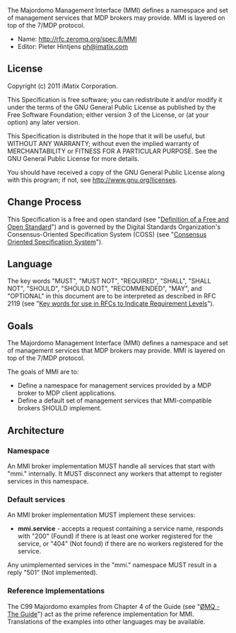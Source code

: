 The Majordomo Management Interface (MMI) defines a namespace and set of management services that MDP brokers may provide. MMI is layered on top of the 7/MDP protocol.

* Name: http://rfc.zeromq.org/spec:8/MMI
* Editor: Pieter Hintjens <ph@imatix.com>

## License

Copyright (c) 2011 iMatix Corporation.

This Specification is free software; you can redistribute it and/or modify it under the terms of the GNU General Public License as published by the Free Software Foundation; either version 3 of the License, or (at your option) any later version.

This Specification is distributed in the hope that it will be useful, but WITHOUT ANY WARRANTY; without even the implied warranty of MERCHANTABILITY or FITNESS FOR A PARTICULAR PURPOSE. See the GNU General Public License for more details.

You should have received a copy of the GNU General Public License along with this program; if not, see <http://www.gnu.org/licenses>.

## Change Process

This Specification is a free and open standard (see "[Definition of a Free and Open Standard](http://www.digistan.org/open-standard:definition)") and is governed by the Digital Standards Organization's Consensus-Oriented Specification System (COSS) (see "[Consensus Oriented Specification System](http://www.digistan.org/spec:1/COSS)").

## Language

The key words "MUST", "MUST NOT", "REQUIRED", "SHALL", "SHALL NOT", "SHOULD", "SHOULD NOT", "RECOMMENDED",  "MAY", and "OPTIONAL" in this document are to be interpreted as described in RFC 2119 (see "[Key words for use in RFCs to Indicate Requirement Levels](http://tools.ietf.org/html/rfc2119)").

## Goals

The Majordomo Management Interface (MMI) defines a namespace and set of management services that MDP brokers may provide. MMI is layered on top of the 7/MDP protocol.

The goals of MMI are to:

* Define a namespace for management services provided by a MDP broker to MDP client applications.
* Define a default set of management services that MMI-compatible brokers SHOULD implement.

## Architecture

### Namespace

An MMI broker implementation MUST handle all services that start with "mmi." internally. It MUST disconnect any workers that attempt to register services in this namespace.

### Default services

An MMI broker implementation MUST implement these services:

* **mmi.service** - accepts a request containing a service name, responds with "200" (Found) if there is at least one worker registered for the service, or "404" (Not found) if there are no workers registered for the service.

Any unimplemented services in the "mmi." namespace MUST result in a reply "501" (Not implemented).

### Reference Implementations

The C99 Majordomo examples from Chapter 4 of the Guide (see "[ØMQ - The Guide](http://zguide.zeromq.org)") act as the prime reference implementation for MMI. Translations of the examples into other languages may be available.

